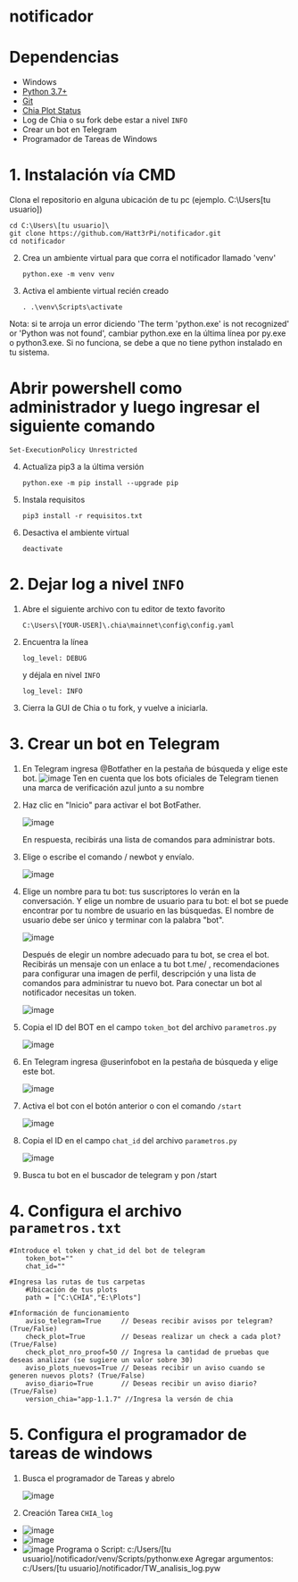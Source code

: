 # notificador

# Dependencias

- Windows
- [Python 3.7+](https://www.python.org/downloads/windows/)
- [Git](https://git-scm.com/downloads)
- [Chia Plot Status](https://github.com/grayfallstown/Chia-Plot-Status)
- Log de Chia o su fork debe estar a nivel `INFO`
- Crear un bot en Telegram
- Programador de Tareas de Windows


# 1. Instalación vía CMD

Clona el repositorio en alguna ubicación de tu pc (ejemplo. C:\Users\[tu usuario]\)

    cd C:\Users\[tu usuario]\
    git clone https://github.com/Hatt3rPi/notificador.git
    cd notificador

2. Crea un ambiente virtual para que corra el notificador llamado 'venv'

     `python.exe -m venv venv `

3. Activa el ambiente virtual recién creado

     `. .\venv\Scripts\activate `

Nota: si te arroja un error diciendo 'The term 'python.exe' is not recognized' or 'Python was not found', cambiar python.exe en la última línea por py.exe o python3.exe. Si no funciona, se debe a que no tiene python instalado en tu sistema.

# Abrir powershell como administrador y luego ingresar el siguiente comando
    Set-ExecutionPolicy Unrestricted
    
4. Actualiza pip3 a la última versión

     `python.exe -m pip install --upgrade pip `

5. Instala requisitos

     `pip3 install -r requisitos.txt `

6. Desactiva el ambiente virtual

     `deactivate `
     
# 2. Dejar log a nivel `INFO`

1. Abre el siguiente archivo con tu editor de texto favorito
    ```
    C:\Users\[YOUR-USER]\.chia\mainnet\config\config.yaml
    ```
    
3. Encuentra la línea 
    ```
    log_level: DEBUG
    ```
    y déjala en nivel `INFO` 
    ```
    log_level: INFO
    ```
4. Cierra la GUI de Chia o tu fork, y vuelve a iniciarla.

# 3. Crear un bot en Telegram
1. En Telegram ingresa @Botfather en la pestaña de búsqueda y elige este bot.
    ![image](https://user-images.githubusercontent.com/11076084/124400069-d7c05c80-dced-11eb-97e9-8ce1afbc60b3.png)
    Ten en cuenta que los bots oficiales de Telegram tienen una marca de verificación azul junto a su nombre

2. Haz clic en "Inicio" para activar el bot BotFather.

    ![image](https://user-images.githubusercontent.com/11076084/124400089-f888b200-dced-11eb-824b-71233aacbd70.png)
    
    En respuesta, recibirás una lista de comandos para administrar bots.
    
3. Elige o escribe el comando / newbot y envíalo.

    ![image](https://user-images.githubusercontent.com/11076084/124400097-0807fb00-dcee-11eb-80be-79ab60df8067.png)
    
4. Elige un nombre para tu bot: tus suscriptores lo verán en la conversación. Y elige un nombre de usuario para tu bot: el bot se puede encontrar por tu nombre de usuario en las búsquedas. El nombre de usuario debe ser único y terminar con la palabra "bot".

    ![image](https://user-images.githubusercontent.com/11076084/124400108-16561700-dcee-11eb-97c7-d05b31cc84ba.png)
    
    Después de elegir un nombre adecuado para tu bot, se crea el bot. Recibirás un mensaje con un enlace a tu bot t.me/ <nombre de usuario del bot>, recomendaciones para configurar una imagen de perfil, descripción y una lista de comandos para administrar tu nuevo bot.
    Para conectar un bot al notificador necesitas un token. 
    
    ![image](https://user-images.githubusercontent.com/11076084/124400122-469db580-dcee-11eb-9bfe-e61937bdfb2b.png)
    
5. Copia el ID del BOT en el campo `token_bot` del archivo `parametros.py`
    
    ![image](https://user-images.githubusercontent.com/11076084/124400179-a1371180-dcee-11eb-9c5c-550dec41980b.png)

6. En Telegram ingresa @userinfobot en la pestaña de búsqueda y elige este bot.
    
    ![image](https://user-images.githubusercontent.com/11076084/124400281-3df9af00-dcef-11eb-8976-1fb5e024149e.png)
    
7. Activa el bot con el botón anterior o con el comando `/start`
    
    ![image](https://user-images.githubusercontent.com/11076084/124400297-59fd5080-dcef-11eb-8f53-f3e576bfaaae.png)
    
8. Copia el ID en el campo `chat_id` del archivo `parametros.py`
    
    ![image](https://user-images.githubusercontent.com/11076084/124400341-a6489080-dcef-11eb-88ca-4359c40ec39a.png)
    
9. Busca tu bot en el buscador de telegram y pon /start
    
# 4. Configura el archivo `parametros.txt`
    #Introduce el token y chat_id del bot de telegram
        token_bot=""
        chat_id=""
        
    #Ingresa las rutas de tus carpetas
        #Ubicación de tus plots
        path = ["C:\CHIA","E:\Plots"]

    #Información de funcionamiento
        aviso_telegram=True     // Deseas recibir avisos por telegram? (True/False)
        check_plot=True         // Deseas realizar un check a cada plot? (True/False)
        check_plot_nro_proof=50 // Ingresa la cantidad de pruebas que deseas analizar (se sugiere un valor sobre 30)    
        aviso_plots_nuevos=True // Deseas recibir un aviso cuando se generen nuevos plots? (True/False)
        aviso_diario=True       // Deseas recibir un aviso diario? (True/False)
        version_chia="app-1.1.7" //Ingresa la versón de chia

    
# 5. Configura el programador de tareas de windows
1. Busca el programador de Tareas y abrelo
    
    ![image](https://user-images.githubusercontent.com/11076084/124524264-66a1a780-ddc8-11eb-852c-1fb7dfa7d5c8.png)

2. Creación Tarea `CHIA_log`
- ![image](https://user-images.githubusercontent.com/11076084/124524793-6d311e80-ddca-11eb-80e8-a6d7fdc96e14.png)
- ![image](https://user-images.githubusercontent.com/11076084/124524816-833edf00-ddca-11eb-84c2-20f1bc3fa8a4.png)
- ![image](https://user-images.githubusercontent.com/11076084/124524832-9a7dcc80-ddca-11eb-91d6-64b6d909dcd6.png)
    Programa o Script: c:/Users/[tu usuario]/notificador/venv/Scripts/pythonw.exe
    Agregar argumentos: c:/Users/[tu usuario]/notificador/TW_analisis_log.pyw




